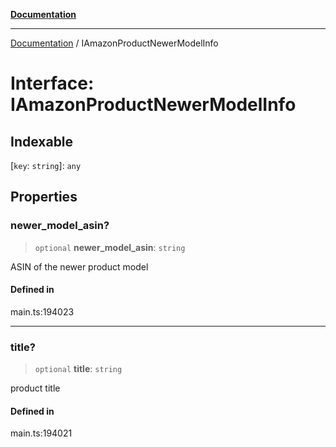 [**Documentation**](../README.md)

***

[Documentation](../README.md) / IAmazonProductNewerModelInfo

# Interface: IAmazonProductNewerModelInfo

## Indexable

 \[`key`: `string`\]: `any`

## Properties

### newer\_model\_asin?

> `optional` **newer\_model\_asin**: `string`

ASIN of the newer product model

#### Defined in

main.ts:194023

***

### title?

> `optional` **title**: `string`

product title

#### Defined in

main.ts:194021
